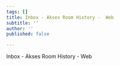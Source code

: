 ```yaml
---
tags: []
title: Inbox - Akses Room History -  Web
subtitle: ''
author: ''
published: false

---
```

Inbox - Akses Room History - Web